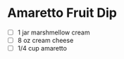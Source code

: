 ---
---

# Amaretto Fruit Dip

- [ ] 1 jar marshmellow cream
- [ ] 8 oz cream cheese
- [ ] 1/4 cup amaretto